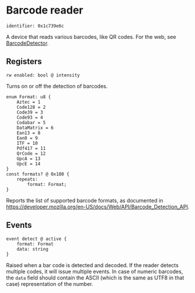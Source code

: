 # Barcode reader

    identifier: 0x1c739e6c

A device that reads various barcodes, like QR codes. For the web, see [BarcodeDetector](https://developer.mozilla.org/en-US/docs/Web/API/BarcodeDetector).

## Registers

    rw enabled: bool @ intensity
    
Turns on or off the detection of barcodes.

    enum Format: u8 {
        Aztec = 1
        Code128 = 2
        Code39 = 3
        Code93 = 4
        Codabar = 5
        DataMatrix = 6
        Ean13 = 8
        Ean8 = 9
        ITF = 10
        Pdf417 = 11
        QrCode = 12
        UpcA = 13
        UpcE = 14
    }
    const formats? @ 0x180 {
        repeats:
            format: Format;  
    }
    
Reports the list of supported barcode formats, as documented in https://developer.mozilla.org/en-US/docs/Web/API/Barcode_Detection_API.

## Events

    event detect @ active {
        format: Format
        data: string
    }
    
Raised when a bar code is detected and decoded. If the reader detects multiple codes, it will issue multiple events.
In case of numeric barcodes, the `data` field should contain the ASCII (which is the same as UTF8 in that case) representation of the number.
